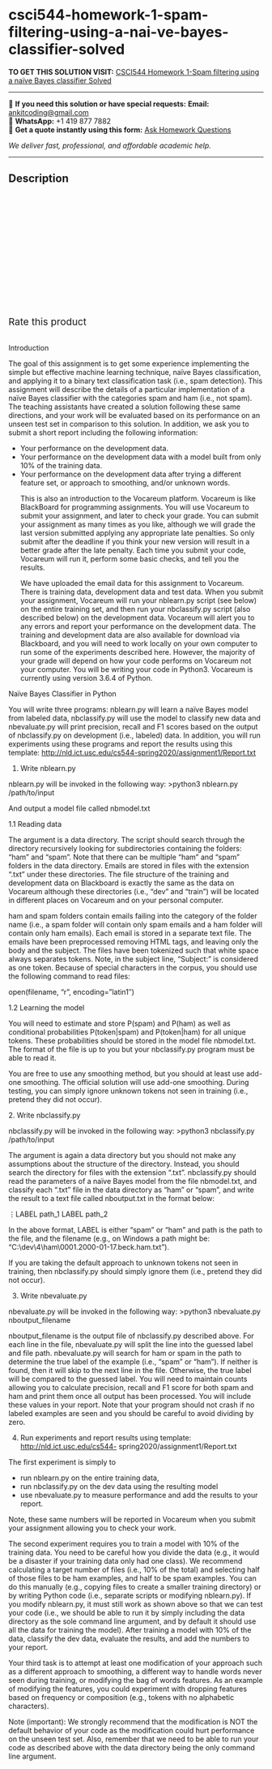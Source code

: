 # csci544-homework-1-spam-filtering-using-a-nai-ve-bayes-classifier-solved
**TO GET THIS SOLUTION VISIT:** [CSCI544 Homework 1-Spam filtering using a naïve Bayes classifier Solved](https://www.ankitcodinghub.com/product/csci544-homework-1-spam-filtering-using-a-nai%cc%88ve-bayes-classifier-solved/)


---

📩 **If you need this solution or have special requests:** **Email:** ankitcoding@gmail.com  
📱 **WhatsApp:** +1 419 877 7882  
📄 **Get a quote instantly using this form:** [Ask Homework Questions](https://www.ankitcodinghub.com/services/ask-homework-questions/)

*We deliver fast, professional, and affordable academic help.*

---

<h2>Description</h2>



<div class="kk-star-ratings kksr-auto kksr-align-center kksr-valign-top" data-payload="{&quot;align&quot;:&quot;center&quot;,&quot;id&quot;:&quot;91253&quot;,&quot;slug&quot;:&quot;default&quot;,&quot;valign&quot;:&quot;top&quot;,&quot;ignore&quot;:&quot;&quot;,&quot;reference&quot;:&quot;auto&quot;,&quot;class&quot;:&quot;&quot;,&quot;count&quot;:&quot;0&quot;,&quot;legendonly&quot;:&quot;&quot;,&quot;readonly&quot;:&quot;&quot;,&quot;score&quot;:&quot;0&quot;,&quot;starsonly&quot;:&quot;&quot;,&quot;best&quot;:&quot;5&quot;,&quot;gap&quot;:&quot;4&quot;,&quot;greet&quot;:&quot;Rate this product&quot;,&quot;legend&quot;:&quot;0\/5 - (0 votes)&quot;,&quot;size&quot;:&quot;24&quot;,&quot;title&quot;:&quot;CSCI544 Homework 1-Spam filtering using a naïve Bayes classifier Solved&quot;,&quot;width&quot;:&quot;0&quot;,&quot;_legend&quot;:&quot;{score}\/{best} - ({count} {votes})&quot;,&quot;font_factor&quot;:&quot;1.25&quot;}">

<div class="kksr-stars">

<div class="kksr-stars-inactive">
            <div class="kksr-star" data-star="1" style="padding-right: 4px">


<div class="kksr-icon" style="width: 24px; height: 24px;"></div>
        </div>
            <div class="kksr-star" data-star="2" style="padding-right: 4px">


<div class="kksr-icon" style="width: 24px; height: 24px;"></div>
        </div>
            <div class="kksr-star" data-star="3" style="padding-right: 4px">


<div class="kksr-icon" style="width: 24px; height: 24px;"></div>
        </div>
            <div class="kksr-star" data-star="4" style="padding-right: 4px">


<div class="kksr-icon" style="width: 24px; height: 24px;"></div>
        </div>
            <div class="kksr-star" data-star="5" style="padding-right: 4px">


<div class="kksr-icon" style="width: 24px; height: 24px;"></div>
        </div>
    </div>

<div class="kksr-stars-active" style="width: 0px;">
            <div class="kksr-star" style="padding-right: 4px">


<div class="kksr-icon" style="width: 24px; height: 24px;"></div>
        </div>
            <div class="kksr-star" style="padding-right: 4px">


<div class="kksr-icon" style="width: 24px; height: 24px;"></div>
        </div>
            <div class="kksr-star" style="padding-right: 4px">


<div class="kksr-icon" style="width: 24px; height: 24px;"></div>
        </div>
            <div class="kksr-star" style="padding-right: 4px">


<div class="kksr-icon" style="width: 24px; height: 24px;"></div>
        </div>
            <div class="kksr-star" style="padding-right: 4px">


<div class="kksr-icon" style="width: 24px; height: 24px;"></div>
        </div>
    </div>
</div>


<div class="kksr-legend" style="font-size: 19.2px;">
            <span class="kksr-muted">Rate this product</span>
    </div>
    </div>
<div class="page" title="Page 1">
<div class="layoutArea">
<div class="column">
&nbsp;

Introduction

The goal of this assignment is to get some experience implementing the simple but effective machine learning technique, naïve Bayes classification, and applying it to a binary text classification task (i.e., spam detection). This assignment will describe the details of a particular implementation of a naïve Bayes classifier with the categories spam and ham (i.e., not spam). The teaching assistants have created a solution following these same directions, and your work will be evaluated based on its performance on an unseen test set in comparison to this solution. In addition, we ask you to submit a short report including the following information:

<ul>
<li>Your performance on the development data.</li>
<li>Your performance on the development data with a model built from only 10% of the training
data.
</li>
<li>Your performance on the development data after trying a different feature set, or approach to
smoothing, and/or unknown words.

This is also an introduction to the Vocareum platform. Vocareum is like BlackBoard for programming assignments. You will use Vocareum to submit your assignment, and later to check your grade. You can submit your assignment as many times as you like, although we will grade the last version submitted applying any appropriate late penalties. So only submit after the deadline if you think your new version will result in a better grade after the late penalty. Each time you submit your code, Vocareum will run it, perform some basic checks, and tell you the results.

We have uploaded the email data for this assignment to Vocareum. There is training data, development data and test data. When you submit your assignment, Vocareum will run your nblearn.py script (see below) on the entire training set, and then run your nbclassify.py script (also described below) on the development data. Vocareum will alert you to any errors and report your performance on the development data. The training and development data are also available for download via Blackboard, and you will need to work locally on your own computer to run some of the experiments described here. However, the majority of your grade will depend on how your code performs on Vocareum not your computer. You will be writing your code in Python3. Vocareum is currently using version 3.6.4 of Python.
</li>
</ul>
</div>
</div>
</div>
<div class="page" title="Page 2">
<div class="layoutArea">
<div class="column">
Naïve Bayes Classifier in Python

You will write three programs: nblearn.py will learn a naïve Bayes model from labeled data, nbclassify.py will use the model to classify new data and nbevaluate.py will print precision, recall and F1 scores based on the output of nbclassify.py on development (i.e., labeled) data. In addition, you will run experiments using these programs and report the results using this template: http://nld.ict.usc.edu/cs544-spring2020/assignment1/Report.txt

1. Write nblearn.py

nblearn.py will be invoked in the following way: &gt;python3 nblearn.py /path/to/input

And output a model file called nbmodel.txt

1.1 Reading data

The argument is a data directory. The script should search through the directory recursively looking for subdirectories containing the folders: “ham” and “spam”. Note that there can be multiple “ham” and “spam” folders in the data directory. Emails are stored in files with the extension “.txt” under these directories. The file structure of the training and development data on Blackboard is exactly the same as the data on Vocareum although these directories (i.e., “dev” and “train”) will be located in different places on Vocareum and on your personal computer.

ham and spam folders contain emails failing into the category of the folder name (i.e., a spam folder will contain only spam emails and a ham folder will contain only ham emails). Each email is stored in a separate text file. The emails have been preprocessed removing HTML tags, and leaving only the body and the subject. The files have been tokenized such that white space always separates tokens. Note, in the subject line, “Subject:” is considered as one token. Because of special characters in the corpus, you should use the following command to read files:

open(filename, “r”, encoding=”latin1″)

1.2 Learning the model

You will need to estimate and store P(spam) and P(ham) as well as conditional probabilities P(token|spam) and P(token|ham) for all unique tokens. These probabilities should be stored in the model file nbmodel.txt. The format of the file is up to you but your nbclassify.py program must be able to read it.

You are free to use any smoothing method, but you should at least use add-one smoothing. The official solution will use add-one smoothing. During testing, you can simply ignore unknown tokens not seen in training (i.e., pretend they did not occur).

</div>
</div>
</div>
<div class="page" title="Page 3">
<div class="layoutArea">
<div class="column">
2. Write nbclassify.py

nbclassify.py will be invoked in the following way: &gt;python3 nbclassify.py /path/to/input

The argument is again a data directory but you should not make any assumptions about the structure of the directory. Instead, you should search the directory for files with the extension “.txt”. nbclassify.py should read the parameters of a naïve Bayes model from the file nbmodel.txt, and classify each “.txt” file in the data directory as “ham” or “spam”, and write the result to a text file called nboutput.txt in the format below:

⋮LABEL path_1 LABEL path_2

In the above format, LABEL is either “spam” or “ham” and path is the path to the file, and the filename (e.g., on Windows a path might be: “C:\dev\4\ham\0001.2000-01-17.beck.ham.txt”).

If you are taking the default approach to unknown tokens not seen in training, then nbclassify.py should simply ignore them (i.e., pretend they did not occur).

3. Write nbevaluate.py

nbevaluate.py will be invoked in the following way: &gt;python3 nbevaluate.py nboutput_filename

nboutput_filename is the output file of nbclassify.py described above. For each line in the file, nbevaluate.py will split the line into the guessed label and file path. nbevaluate.py will search for ham or spam in the path to determine the true label of the example (i.e., “spam” or “ham”). If neither is found, then it will skip to the next line in the file. Otherwise, the true label will be compared to the guessed label. You will need to maintain counts allowing you to calculate precision, recall and F1 score for both spam and ham and print them once all output has been processed. You will include these values in your report. Note that your program should not crash if no labeled examples are seen and you should be careful to avoid dividing by zero.

4. Run experiments and report results using template: http://nld.ict.usc.edu/cs544- spring2020/assignment1/Report.txt

The first experiment is simply to

<ul>
<li>run nblearn.py on the entire training data,</li>
<li>run nbclassify.py on the dev data using the resulting model</li>
<li>use nbevaluate.py to measure performance and add the results to your report.</li>
</ul>
</div>
</div>
</div>
<div class="page" title="Page 4">
<div class="layoutArea">
<div class="column">
Note, these same numbers will be reported in Vocareum when you submit your assignment allowing you to check your work.

The second experiment requires you to train a model with 10% of the training data. You need to be careful how you divide the data (e.g., it would be a disaster if your training data only had one class). We recommend calculating a target number of files (i.e., 10% of the total) and selecting half of those files to be ham examples, and half to be spam examples. You can do this manually (e.g., copying files to create a smaller training directory) or by writing Python code (i.e., separate scripts or modifying nblearn.py). If you modify nblearn.py, it must still work as shown above so that we can test your code (i.e., we should be able to run it by simply including the data directory as the sole command line argument, and by default it should use all the data for training the model). After training a model with 10% of the data, classify the dev data, evaluate the results, and add the numbers to your report.

Your third task is to attempt at least one modification of your approach such as a different approach to smoothing, a different way to handle words never seen during training, or modifying the bag of words features. As an example of modifying the features, you could experiment with dropping features based on frequency or composition (e.g., tokens with no alphabetic characters).

Note (important): We strongly recommend that the modification is NOT the default behavior of your code as the modification could hurt performance on the unseen test set. Also, remember that we need to be able to run your code as described above with the data directory being the only command line argument.

</div>
</div>
</div>
